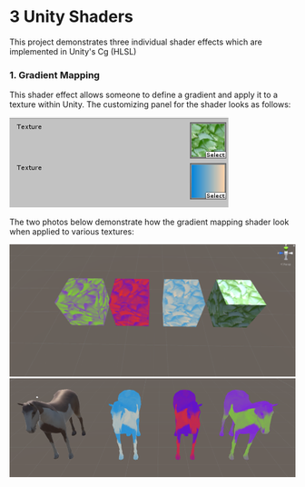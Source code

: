# 3 Unity Shaders
This project demonstrates three individual shader effects which are implemented in Unity's Cg (HLSL)

### 1. Gradient Mapping

This shader effect allows someone to define a gradient and apply it to a texture within Unity. The customizing panel for the shader looks as follows:

![Alt text](gradient_shader_1.PNG?raw=true "Gradient Mapping Editor")

The two photos below demonstrate how the gradient mapping shader look when applied to various textures:

![Alt text](gradient_shader_2.PNG?raw=true "Gradient Mapping Editor")
![Alt text](gradient_shader_3.PNG?raw=true "Gradient Mapping Editor")
